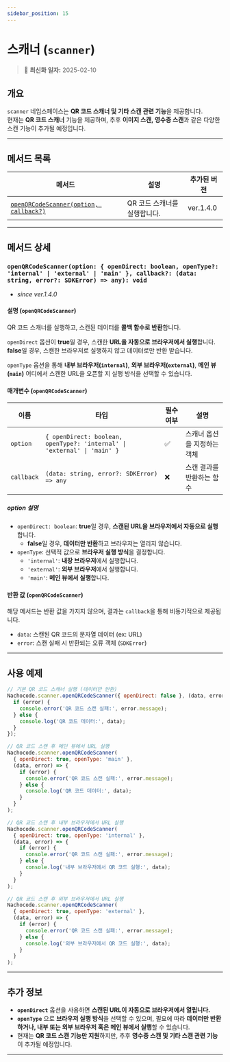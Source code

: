 ```yaml
---
sidebar_position: 15
---
```


# 스캐너 (`scanner`)

> 🔔 **최신화 일자:** 2025-02-10

## **개요**

`scanner` 네임스페이스는 **QR 코드 스캐너 및 기타 스캔 관련 기능**을 제공합니다.  
현재는 **QR 코드 스캐너** 기능을 제공하며, 추후 **이미지 스캔, 영수증 스캔**과 같은 다양한 스캔 기능이 추가될 예정입니다.

---

## **메서드 목록**

| 메서드                                                                                                                                                                  | 설명                         | 추가된 버전 |
| ----------------------------------------------------------------------------------------------------------------------------------------------------------------------- | ---------------------------- | ----------- |
| [`openQRCodeScanner(option, callback?)`](#openqrcodescanneroption--opendirect-boolean-opentype-internal--external--main--callback-data-string-error-sdkerror--any-void) | QR 코드 스캐너를 실행합니다. | ver.1.4.0   |

---

## **메서드 상세**

### **`openQRCodeScanner(option: { openDirect: boolean, openType?: 'internal' | 'external' | 'main' }, callback?: (data: string, error?: SDKError) => any): void`**

- _since ver.1.4.0_

#### 설명 (`openQRCodeScanner`)

QR 코드 스캐너를 실행하고, 스캔된 데이터를 **콜백 함수로 반환**합니다.

`openDirect` 옵션이 **true**일 경우, 스캔한 **URL을 자동으로 브라우저에서 실행**합니다.  
**false**일 경우, 스캔한 브라우저로 실행하지 않고 데이터로만 반환 받습니다.

`openType` 옵션을 통해 **내부 브라우저(`internal`)**, **외부 브라우저(`external`)**, **메인 뷰(`main`)** 어디에서 스캔한 URL을 오픈할 지 실행 방식을 선택할 수 있습니다.

#### 매개변수 (`openQRCodeScanner`)

| 이름       | 타입                                                                     | 필수 여부 | 설명                        |
| ---------- | ------------------------------------------------------------------------ | --------- | --------------------------- |
| `option`   | `{ openDirect: boolean, openType?: 'internal' \| 'external' \| 'main' }` | ✅        | 스캐너 옵션을 지정하는 객체 |
| `callback` | `(data: string, error?: SDKError) => any`                                | ❌        | 스캔 결과를 반환하는 함수   |

##### **option 설명**

- `openDirect: boolean`: **true**일 경우, **스캔된 URL을 브라우저에서 자동으로 실행**합니다.
  - **false**일 경우, **데이터만 반환**하고 브라우저는 열리지 않습니다.
- `openType`: 선택적 값으로 **브라우저 실행 방식**을 결정합니다.
  - `'internal'`: **내장 브라우저**에서 실행합니다.
  - `'external'`: **외부 브라우저**에서 실행합니다.
  - `'main'`: **메인 뷰에서 실행**합니다.

#### 반환 값 (`openQRCodeScanner`)

해당 메서드는 반환 값을 가지지 않으며, 결과는 `callback`을 통해 비동기적으로 제공됩니다.

- `data`: 스캔된 QR 코드의 문자열 데이터 (ex: URL)
- `error`: 스캔 실패 시 반환되는 오류 객체 (`SDKError`)

---

## **사용 예제**

```javascript
// 기본 QR 코드 스캐너 실행 (데이터만 반환)
Nachocode.scanner.openQRCodeScanner({ openDirect: false }, (data, error) => {
  if (error) {
    console.error('QR 코드 스캔 실패:', error.message);
  } else {
    console.log('QR 코드 데이터:', data);
  }
});
```

```javascript
// QR 코드 스캔 후 메인 뷰에서 URL 실행
Nachocode.scanner.openQRCodeScanner(
  { openDirect: true, openType: 'main' },
  (data, error) => {
    if (error) {
      console.error('QR 코드 스캔 실패:', error.message);
    } else {
      console.log('QR 코드 데이터:', data);
    }
  }
);
```

```javascript
// QR 코드 스캔 후 내부 브라우저에서 URL 실행
Nachocode.scanner.openQRCodeScanner(
  { openDirect: true, openType: 'internal' },
  (data, error) => {
    if (error) {
      console.error('QR 코드 스캔 실패:', error.message);
    } else {
      console.log('내부 브라우저에서 QR 코드 실행:', data);
    }
  }
);
```

```javascript
// QR 코드 스캔 후 외부 브라우저에서 URL 실행
Nachocode.scanner.openQRCodeScanner(
  { openDirect: true, openType: 'external' },
  (data, error) => {
    if (error) {
      console.error('QR 코드 스캔 실패:', error.message);
    } else {
      console.log('외부 브라우저에서 QR 코드 실행:', data);
    }
  }
);
```

---

## **추가 정보**

- **`openDirect`** 옵션을 사용하면 **스캔된 URL이 자동으로 브라우저에서 열립니다.**
- **`openType`** 으로 **브라우저 실행 방식**을 선택할 수 있으며, 필요에 따라 **데이터만 반환하거나, 내부 또는 외부 브라우저 혹은 메인 뷰에서 실행**할 수 있습니다.
- 현재는 **QR 코드 스캔 기능만 지원**하지만, 추후 **영수증 스캔 및 기타 스캔 관련 기능**이 추가될 예정입니다.

---
